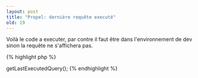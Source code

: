 ```yaml
---
layout: post
title: "Propel: dernière requête executé"
old: 19
---
```


Voilà le code a executer, par contre il faut être dans l'environnement de dev sinon la requête ne s'affichera pas.

{% highlight php %}
<?php
echo Propel::getConnection()->getLastExecutedQuery();
{% endhighlight %}
